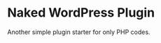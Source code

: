 # Naked WordPress Plugin
Another simple plugin starter for only PHP codes.

<?php

/**
 * Plugin Name: My Plugin
 * Description: Some description about the plugin.
 * Version:     1.0.0
 * Author:      Me
 * Author URI:  https://my-website.com
 * Text Domain: my-plugin
 * Domain Path: /languages
 */

if (!defined('ABSPATH')) {
    exit('No direct script access allowed');
}

if (!class_exists('MY_PLUGIN')) {

    define('MY_PLUGIN_VERSION', '1.0.0');

    define('MY_PLUGIN_PATH', plugin_dir_path(__FILE__));
    define('MY_PLUGIN_URL', plugin_dir_url(__FILE__));

    define('MY_PLUGIN_TEMPLATE_PATH', trailingslashit(get_template_directory()));
    define('MY_PLUGIN_TEMPLATE_URL', trailingslashit(get_template_directory_uri()));

    define('MY_PLUGIN_CHILD_PATH', trailingslashit(get_stylesheet_directory()));
    define('MY_PLUGIN_CHILD_URL', trailingslashit(get_stylesheet_directory_uri()));

    define('MY_PLUGIN_IS_CHILD', MY_PLUGIN_TEMPLATE_PATH != MY_PLUGIN_CHILD_PATH ? true : false);

    class MY_PLUGIN
    {
        function __construct()
        {
          // Do some magic here!
        }
    }

    new MY_PLUGIN;

}
    
